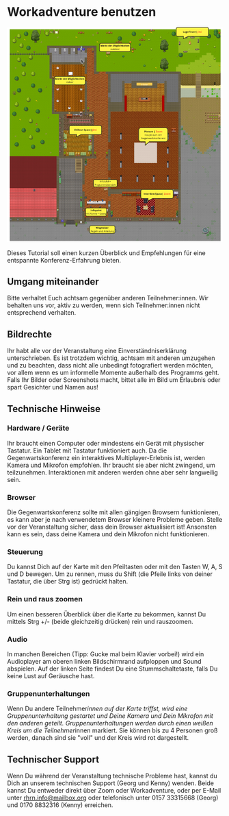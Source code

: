 # Workadventure benutzen
![Einladung Konferenz](RHRN_map_comment_overview.png)

Dieses Tutorial soll einen kurzen Überblick und Empfehlungen für eine entspannte Konferenz-Erfahrung bieten.

## Umgang miteinander

Bitte verhaltet Euch achtsam gegenüber anderen Teilnehmer:innen. 
Wir behalten uns vor, aktiv zu werden, wenn sich Teilnehmer:innen nicht entsprechend verhalten.

## Bildrechte

Ihr habt alle vor der Veranstaltung eine Einverständniserklärung unterschrieben. Es ist trotzdem wichtig, achtsam mit anderen umzugehen und zu beachten, dass nicht alle unbedingt fotografiert werden möchten, vor allem wenn es um informelle Momente außerhalb des Programms geht. Falls Ihr Bilder oder Screenshots macht, bittet alle im Bild um Erlaubnis oder spart Gesichter und Namen aus!

## Technische Hinweise
### Hardware / Geräte

Ihr braucht einen Computer oder mindestens ein Gerät mit physischer Tastatur. Ein Tablet mit Tastatur funktioniert auch.
Da die Gegenwartskonferenz ein interaktives Multiplayer-Erlebnis ist, werden Kamera und Mikrofon empfohlen. Ihr braucht sie aber nicht zwingend, um teilzunehmen. Interaktionen mit anderen werden ohne aber sehr langweilig sein.

### Browser

Die Gegenwartskonferenz sollte mit allen gängigen Browsern funktionieren, es kann aber je nach verwendetem Browser kleinere Probleme geben. Stelle vor der Veranstaltung sicher, dass dein Browser aktualisiert ist! Ansonsten kann es sein, dass deine Kamera und dein Mikrofon nicht funktionieren.

### Steuerung

Du kannst Dich auf der Karte mit den Pfeiltasten oder mit den Tasten W, A, S und D bewegen. Um zu rennen, muss du Shift (die Pfeile links von deiner Tastatur, die über Strg ist) gedrückt halten.

### Rein und raus zoomen

Um einen besseren Überblick über die Karte zu bekommen, kannst Du mittels Strg +/- (beide gleichzeitig drücken) rein und rauszoomen.

### Audio

In manchen Bereichen (Tipp: Gucke mal beim Klavier vorbei!) wird ein Audioplayer am oberen linken Bildschirmrand aufploppen und Sound abspielen. Auf der linken Seite findest Du eine Stummschaltetaste, falls Du keine Lust auf Geräusche hast. 

### Gruppenunterhaltungen

Wenn Du andere Teilnehmer*innen auf der Karte triffst, wird eine Gruppenunterhaltung gestartet und Deine Kamera und Dein Mikrofon mit den anderen geteilt. Gruppenunterhaltungen werden durch einen weißen Kreis um die Teilnehmer*innen markiert. Sie können bis zu 4 Personen groß werden, danach sind sie "voll" und der Kreis wird rot dargestellt.

## Technischer Support

Wenn Du während der Veranstaltung technische Probleme hast, kannst du Dich an unserem technischen Support (Georg und Kenny) wenden. 
Beide kannst Du entweder direkt über Zoom oder Workadventure, oder per E-Mail unter rhrn.info@mailbox.org oder telefonisch unter 0157 33315668 (Georg) und 0170 8832316 (Kenny) erreichen.

